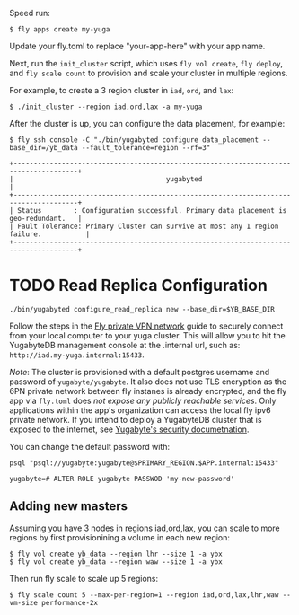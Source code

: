 Speed run:

    $ fly apps create my-yuga

Update your fly.toml to replace "your-app-here" with your app name.

Next, run the `init_cluster` script, which uses `fly vol create`, `fly deploy`, and `fly scale count`
to provision and scale your cluster in multiple regions.

For example, to create a 3 region cluster in `iad`, `ord`, and `lax`:

    $ ./init_cluster --region iad,ord,lax -a my-yuga

After the cluster is up, you can configure the data placement, for example:

    ️$ fly ssh console -C "./bin/yugabyted configure data_placement --base_dir=/yb_data --fault_tolerance=region --rf=3"

    +--------------------------------------------------------------------------------------+
    |                                      yugabyted                                       |
    +--------------------------------------------------------------------------------------+
    | Status        : Configuration successful. Primary data placement is geo-redundant.   |
    | Fault Tolerance: Primary Cluster can survive at most any 1 region failure.           |
    +--------------------------------------------------------------------------------------+

# TODO Read Replica Configuration

    ./bin/yugabyted configure_read_replica new --base_dir=$YB_BASE_DIR

Follow the steps in the [Fly private VPN network](https://fly.io/docs/networking/private-networking/#private-network-vpn)
guide to securely connect from your local computer to your yuga cluster. This will allow you to hit the YugabyteDB management
console at the .internal url, such as: `http://iad.my-yuga.internal:15433`.

*Note*: The cluster is provisioned with a default postgres username and password of
`yugabyte/yugabyte`. It also does not use TLS encryption as the 6PN private network
between fly instanes is already encrypted, and the fly app via `fly.toml` does *not expose
any publicly reachable services*. Only applications within the app's organization can
access the local fly ipv6 private network. If you intend to deploy a YugabyteDB cluster that
is exposed to the internet, see [Yugabyte's security documetnation](https://docs.yugabyte.com/preview/secure/tls-encryption/client-to-server/).

You can change the default password with:

    psql "psql://yugabyte:yugabyte@$PRIMARY_REGION.$APP.internal:15433"

    yugabyte=# ALTER ROLE yugabyte PASSWOD 'my-new-password'

## Adding new masters

Assuming you have 3 nodes in regions iad,ord,lax, you can scale to more regions
by first provisionining a volume in each new region:

    $ fly vol create yb_data --region lhr --size 1 -a ybx
    $ fly vol create yb_data --region waw --size 1 -a ybx

Then run fly scale to scale up 5 regions:

    $ fly scale count 5 --max-per-region=1 --region iad,ord,lax,lhr,waw --vm-size performance-2x